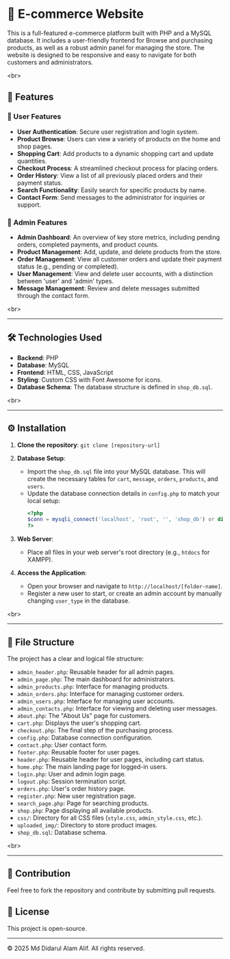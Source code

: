 # 🛒 E-commerce Website

This is a full-featured e-commerce platform built with PHP and a MySQL database. It includes a user-friendly frontend for Browse and purchasing products, as well as a robust admin panel for managing the store. The website is designed to be responsive and easy to navigate for both customers and administrators.

\<br\>

## 🚀 Features

### **👤 User Features**

  * **User Authentication**: Secure user registration and login system.
  * **Product Browse**: Users can view a variety of products on the home and shop pages.
  * **Shopping Cart**: Add products to a dynamic shopping cart and update quantities.
  * **Checkout Process**: A streamlined checkout process for placing orders.
  * **Order History**: View a list of all previously placed orders and their payment status.
  * **Search Functionality**: Easily search for specific products by name.
  * **Contact Form**: Send messages to the administrator for inquiries or support.

### **👑 Admin Features**

  * **Admin Dashboard**: An overview of key store metrics, including pending orders, completed payments, and product counts.
  * **Product Management**: Add, update, and delete products from the store.
  * **Order Management**: View all customer orders and update their payment status (e.g., pending or completed).
  * **User Management**: View and delete user accounts, with a distinction between 'user' and 'admin' types.
  * **Message Management**: Review and delete messages submitted through the contact form.

\<br\>

-----

## 🛠️ Technologies Used

  * **Backend**: PHP
  * **Database**: MySQL
  * **Frontend**: HTML, CSS, JavaScript
  * **Styling**: Custom CSS with Font Awesome for icons.
  * **Database Schema**: The database structure is defined in `shop_db.sql`.

\<br\>

-----

## ⚙️ Installation

1.  **Clone the repository**:
    `git clone [repository-url]`

2.  **Database Setup**:

      * Import the `shop_db.sql` file into your MySQL database. This will create the necessary tables for `cart`, `message`, `orders`, `products`, and `users`.
      * Update the database connection details in `config.php` to match your local setup:
        ```php
        <?php
        $conn = mysqli_connect('localhost', 'root', '', 'shop_db') or die('connection failed');
        ?>
        ```

3.  **Web Server**:

      * Place all files in your web server's root directory (e.g., `htdocs` for XAMPP).

4.  **Access the Application**:

      * Open your browser and navigate to `http://localhost/[folder-name]`.
      * Register a new user to start, or create an admin account by manually changing `user_type` in the database.

\<br\>

-----

## 📂 File Structure

The project has a clear and logical file structure:

  * `admin_header.php`: Reusable header for all admin pages.
  * `admin_page.php`: The main dashboard for administrators.
  * `admin_products.php`: Interface for managing products.
  * `admin_orders.php`: Interface for managing customer orders.
  * `admin_users.php`: Interface for managing user accounts.
  * `admin_contacts.php`: Interface for viewing and deleting user messages.
  * `about.php`: The "About Us" page for customers.
  * `cart.php`: Displays the user's shopping cart.
  * `checkout.php`: The final step of the purchasing process.
  * `config.php`: Database connection configuration.
  * `contact.php`: User contact form.
  * `footer.php`: Reusable footer for user pages.
  * `header.php`: Reusable header for user pages, including cart status.
  * `home.php`: The main landing page for logged-in users.
  * `login.php`: User and admin login page.
  * `logout.php`: Session termination script.
  * `orders.php`: User's order history page.
  * `register.php`: New user registration page.
  * `search_page.php`: Page for searching products.
  * `shop.php`: Page displaying all available products.
  * `css/`: Directory for all CSS files (`style.css`, `admin_style.css`, etc.).
  * `uploaded_img/`: Directory to store product images.
  * `shop_db.sql`: Database schema.

\<br\>

-----

## 🤝 Contribution

Feel free to fork the repository and contribute by submitting pull requests.

## 📄 License

This project is open-source.

-----

© 2025 Md Didarul Alam Alif. All rights reserved.
